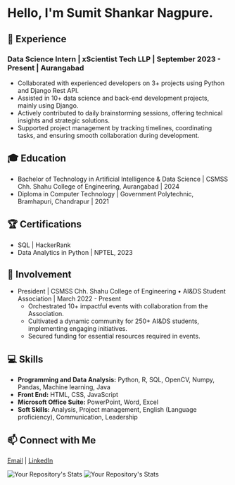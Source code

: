 # Hello, I'm Sumit Shankar Nagpure.

## 🚀 Experience

### Data Science Intern | xScientist Tech LLP | September 2023 - Present | Aurangabad
- Collaborated with experienced developers on 3+ projects using Python and Django Rest API.
- Assisted in 10+ data science and back-end development projects, mainly using Django.
- Actively contributed to daily brainstorming sessions, offering technical insights and strategic solutions.
- Supported project management by tracking timelines, coordinating tasks, and ensuring smooth collaboration during development.

## 🎓 Education

- Bachelor of Technology in Artificial Intelligence & Data Science | CSMSS Chh. Shahu College of Engineering, Aurangabad | 2024
- Diploma in Computer Technology | Government Polytechnic, Bramhapuri, Chandrapur | 2021

## 🏆 Certifications

- SQL | HackerRank
- Data Analytics in Python | NPTEL, 2023

## 💼 Involvement

- President | CSMSS Chh. Shahu College of Engineering • AI&DS Student Association | March 2022 - Present
  - Orchestrated 10+ impactful events with collaboration from the Association.
  - Cultivated a dynamic community for 250+ AI&DS students, implementing engaging initiatives.
  - Secured funding for essential resources required in events.

## 💻 Skills

- **Programming and Data Analysis:** Python, R, SQL, OpenCV, Numpy, Pandas, Machine learning, Java
- **Front End:** HTML, CSS, JavaScript
- **Microsoft Office Suite:** PowerPoint, Word, Excel
- **Soft Skills:** Analysis, Project management, English (Language proficiency), Communication, Leadership

## 📫 Connect with Me
[Email](mailto:sumitnagpure28@gmail.com) | [LinkedIn](https://www.linkedin.com/in/sumitnagpure/) 


![Your Repository's Stats](https://github-readme-stats.vercel.app/api?username=sumitnagpure&show_icons=true)
![Your Repository's Stats](https://github-readme-stats.vercel.app/api/top-langs/?username=sumitnagpure&theme=blue-green)
<!--![Profile View Counter](https://komarev.com/ghpvc/?username=sumitnagpure)-->

    
    
<!--
**sumitnagpure/sumitnagpure** is a ✨ _special_ ✨ repository because its `README.md` (this file) appears on your GitHub profile.

Here are some ideas to get you started:

- 🔭 I’m currently working on ...
- 🌱 I’m currently learning ...
- 👯 I’m looking to collaborate on ...
- 🤔 I’m looking for help with ...
- 💬 Ask me about ...
- 📫 How to reach me: ...
- 😄 Pronouns: ...
- ⚡ Fun fact: ...
-->
